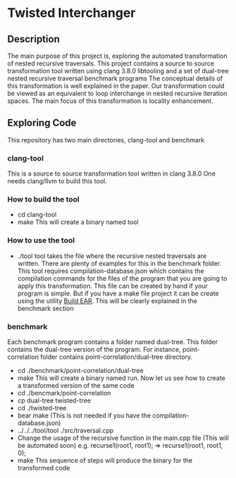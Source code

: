 # Twisted Interchanger

## Description
The main purpose of this project is, exploring the automated transformation of nested recursive traversals. 
This project contains a source to source transformation tool written using clang 3.8.0 libtooling and a set of dual-tree nested recursive traversal benchmark programs
The conceptual details of this transformation is well explained in the paper.
Our transformation could be viewed as an equivalent to loop interchange in nested recursive iteration spaces. The main focus of this transformation is locality enhancement.

## Exploring Code
This repository has two main directories, clang-tool and benchmark

### clang-tool
This is a source to source transformation tool written in clang 3.8.0 One needs clang/llvm to build this tool.

### How to build the tool
* cd clang-tool
* make
This will create a binary named tool

### How to use the tool
* ./tool <filename>
tool takes the file where the recursive nested traversals are written. There are plenty of examples for this in the benchmark folder.
This tool requires compilation-database.json which contains the compilation commands for the files of the program that you are going to apply this transformation.
This file can be created by hand if your program is simple. But if you have a make file project it can be create using the utility [Build EAR](https://github.com/rizsotto/Bear). 
This will be clearly explained in the benchmark section

### benchmark
Each benchmark program contains a folder named dual-tree. This folder contains the dual-tree version of the program.
For instance, point-correlation folder contains point-correlation/dual-tree directory. 

* cd ./benchmark/point-correlation/dual-tree
* make
This will create a binary named run.
Now let us see how to create a transformed version of the same code
* cd ./bencmark/point-correlation
* cp dual-tree twisted-tree
* cd ./twisted-tree
* bear make (This is not needed if you have the compilation-database.json)
* ../../../tool/tool ./src/traversal.cpp
* Change the usage of the recursive function in the main.cpp file (This will be automated soon) e.g. recurse1(root1, root1); => recurse1(root1, root1, 0);
* make 
This sequence of steps will produce the binary for the transformed code
